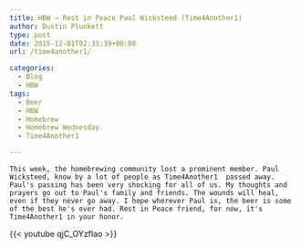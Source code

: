 ```yaml
---
title: HBW – Rest in Peace Paul Wicksteed (Time4Another1)
author: Dustin Plunkett
type: post
date: 2015-12-01T02:33:39+00:00
url: /time4another1/

categories:
  - Blog
  - HBW
tags:
  - Beer
  - HBW
  - Homebrew
  - Homebrew Wednesday
  - Time4Another1

---
```



    This week, the homebrewing community lost a prominent member. Paul Wicksteed, know by a lot of people as Time4Another1  passed away. Paul's passing has been very shocking for all of us. My thoughts and prayers go out to Paul's family and friends. The wounds will heal, even if they never go away. I hope wherever Paul is, the beer is some of the best he's ever had. Rest in Peace friend, for now, it's Time4Another1 in your honor.

   {{< youtube qjC_OYzfIao >}}
